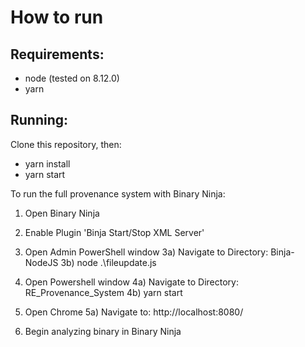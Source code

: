 # How to run
## Requirements:
- node (tested on 8.12.0)
- yarn 
## Running:
Clone this repository, then:
- yarn install
- yarn start

To run the full provenance system with Binary Ninja:
1)  Open Binary Ninja
2)  Enable Plugin 'Binja Start/Stop XML Server'

3)  Open Admin PowerShell window
3a) Navigate to Directory:  Binja-NodeJS 
3b) node .\fileupdate.js

4)  Open Powershell window
4a) Navigate to Directory: RE_Provenance_System 
4b) yarn start

5)  Open Chrome
5a) Navigate to: http://localhost:8080/

6)  Begin analyzing binary in Binary Ninja
